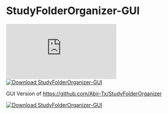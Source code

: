 # StudyFolderOrganizer-GUI

[![Download StudyFolderOrganizer-GUI](https://sourceforge.net/sflogo.php?type=13&group_id=3343410)](https://sourceforge.net/p/studyfolderorganizer-gui/)  [![Download StudyFolderOrganizer-GUI](https://img.shields.io/sourceforge/dt/studyfolderorganizer-gui.svg)](https://sourceforge.net/projects/studyfolderorganizer-gui/files/latest/download)

GUI Version of https://github.com/Abir-Tx/StudyFolderOrganizer


[![Download StudyFolderOrganizer-GUI](https://a.fsdn.com/con/app/sf-download-button)](https://sourceforge.net/projects/studyfolderorganizer-gui/files/latest/download)
